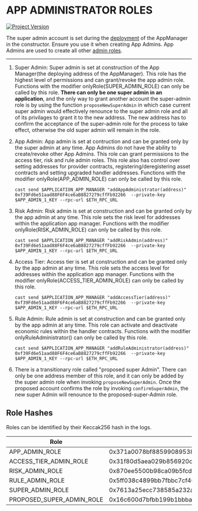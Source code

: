 # APP ADMINISTRATOR ROLES 
[![Project Version][version-image]][version-url]

The super admin account is set during the [deployment][deployAppManager-url] of the AppManager in the constructor. Ensure you use it when creating App Admins. App Admins are used to create all other [admin roles][createAdminRole-url]. 

---
1. Super Admin: Super admin is set at construction of the App Manager(the deploying address of the AppManager). This role has the highest level of permissions and can grant/revoke the app admin role. Functions with the modifier onlyRole(SUPER_ADMIN_ROLE) can only be called by this role. **There can only be one super admin in an application**, and the only way to grant another account the super-admin role is by using the function `proposeNewSuperAdmin` in which case current super admin would effectively renounce to the super admin role and all of its privilages to grant it to the new address. The new address has to confirm the acceptance of the super-admin role for the process to take effect, otherwise the old super admin will remain in the role.
   
2. App Admin: App admin is set at contruction and can be granted only by the super admin at any time. App Admins do not have the ability to create/revoke other App Admins. This role can grant permissions to the access tier, risk and rule admin roles. This role also has control over setting addresses for provider contracts, registering/deregistering asset contracts and setting upgraded handler addresses. Functions with the modifier onlyRole(APP_ADMIN_ROLE) can only be called by this role. 
    ````
    cast send $APPLICATION_APP_MANAGER "addAppAdministrator(address)" 0xf39Fd6e51aad88F6F4ce6aB8827279cffFb92266  --private-key $APP_ADMIN_1_KEY --rpc-url $ETH_RPC_URL
    ````

3. Risk Admin: Risk admin is set at construction and can be granted only by the app admin at any time. This role sets the risk level for addresses within the application app manager. Functions with the modifier onlyRole(RISK_ADMIN_ROLE) can only be called by this role.
    ````
    cast send $APPLICATION_APP_MANAGER "addRiskAdmin(address)" 0xf39Fd6e51aad88F6F4ce6aB8827279cffFb92266  --private-key $APP_ADMIN_1_KEY --rpc-url $ETH_RPC_URL
    ````

4. Access Tier: Access tier is set at construction and can be granted only by the app admin at any time. This role sets the access level for addresses within the application app manager. Functions with the modifier onlyRole(ACCESS_TIER_ADMIN_ROLE) can only be called by this role.
    ````
    cast send $APPLICATION_APP_MANAGER "addAccessTier(address)" 0xf39Fd6e51aad88F6F4ce6aB8827279cffFb92266  --private-key $APP_ADMIN_1_KEY --rpc-url $ETH_RPC_URL
    ````

5. Rule Admin: Rule admin is set at construction and can be granted only by the app admin at any time. This role can activate and deactivate economic rules within the handler contracts. Functions with the modifier onlyRuleAdministrator() can only be called by this role. 
    ````
    cast send $APPLICATION_APP_MANAGER "addRuleAdministrator(address)" 0xf39Fd6e51aad88F6F4ce6aB8827279cffFb92266  --private-key $APP_ADMIN_1_KEY --rpc-url $ETH_RPC_URL
    ````

6. There is a transitionary role called "proposed super Admin". There can only be one address member of this role, and it can only be added by the super admin role when invoking `proposeNewSuperAdmin`. Once the proposed account confirms the role by invoking `confirmSuperAdmin`, the new super Admin will renounce to the proposed-super-Admin role. 

## Role Hashes

Roles can be identified by their Keccak256 hash in the logs.

| Role | Keccak256 hash |
| - | - |
| APP_ADMIN_ROLE | 0x371a0078bf8859908953848339bea5f1d5775487f6c2f50fd279fcc2cafd8c60 |
| ACCESS_TIER_ADMIN_ROLE | 0x31f80d5aea029b856920c9e867db87c5fae0f51b2923773b55e653791d4c12c0 |
| RISK_ADMIN_ROLE | 0x870ee5500b98ca09b5fcd7de4a95293916740021c92172d268dad85baec3c85f |
| RULE_ADMIN_ROLE | 0x5ff038c4899bb7fbbc7cf40ef4accece5ebd324c2da5ab7db2c3b81e845e2a7a |
| SUPER_ADMIN_ROLE | 0x7613a25ecc738585a232ad50a301178f12b3ba8887d13e138b523c4269c47689 |
| PROPOSED_SUPER_ADMIN_ROLE | 0x16c600d7bfbb199b1bbbaaec72d225e1b669f7d0c812d7cafcf00672fb42b30d |





<!-- These are the body links -->
[createAdminRole-url]: ../permissions/ADMIN-CONFIG.md
[deployAppManager-url]: ./DEPLOY-APPMANAGER.md 

<!-- These are the header links -->
[version-image]: https://img.shields.io/badge/Version-1.0.0-brightgreen?style=for-the-badge&logo=appveyor
[version-url]: https://github.com/thrackle-io/Tron